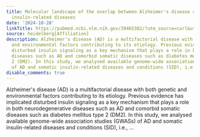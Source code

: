 ```yaml
---
title: Molecular landscape of the overlap between Alzheimer's disease and somatic
  insulin-related diseases
date: '2024-10-28'
linkTitle: https://pubmed.ncbi.nlm.nih.gov/39465382/?utm_source=curl&utm_medium=rss&utm_campaign=pubmed-2&utm_content=1FakS-2QOkCT8HsMOQP1bCRQ4YzyumYOmxmF0moLsQ3dFB1E9V&fc=20220326224207&ff=20241028182403&v=2.18.0.post9+e462414
source: heidelberg[Affiliation]
description: Alzheimer's disease (AD) is a multifactorial disease with both genetic
  and environmental factors contributing to its etiology. Previous evidence has implicated
  disturbed insulin signaling as a key mechanism that plays a role in both neurodegenerative
  diseases such as AD and comorbid somatic diseases such as diabetes mellitus type
  2 (DM2). In this study, we analysed available genome-wide association studies (GWASs)
  of AD and somatic insulin-related diseases and conditions (SID), i.e., ...
disable_comments: true
---
```

Alzheimer's disease (AD) is a multifactorial disease with both genetic and environmental factors contributing to its etiology. Previous evidence has implicated disturbed insulin signaling as a key mechanism that plays a role in both neurodegenerative diseases such as AD and comorbid somatic diseases such as diabetes mellitus type 2 (DM2). In this study, we analysed available genome-wide association studies (GWASs) of AD and somatic insulin-related diseases and conditions (SID), i.e., ...